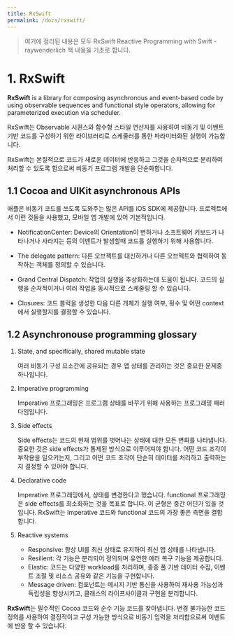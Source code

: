 ```yaml
---
title: RxSwift
permalink: /docs/rxswift/
---
```


> 여기에 정리된 내용은 모두 RxSwift Reactive Programming with Swift - raywenderlich 책 내용을 기초로 합니다.

# 1. RxSwift

**RxSwift** is a library for composing asynchronous and event-based code by using observable sequences and functional style operators, allowing for parameterized execution via scheduler.

RxSwift는 Observable 시퀀스와 함수형 스타일 연산자를 사용하여 비동기 및 이벤트 기반 코드를 구성하기 위한 라이브러리로 스케줄러를 통한 파라미터화된 실행이 가능합니다.

RxSwift는 본질적으로 코드가 새로운 데이터에 반응하고 그것을 순차적으로 분리하여 처리할 수 있도록 함으로써 비동기 프로그램 개발을 단순화합니다.

## 1.1 Cocoa and UIKit asynchronous APIs

애플은 비동기 코드를 쓰도록 도와주는 많은 API를 iOS SDK에 제공합니다. 프로젝트에서 이런 것들을 사용했고, 모바일 앱 개발에 있어 기본적입니다.

- NotificationCenter: Device의 Orientation이 변하거나 소프트웨어 키보드가 나타나거나 사라지는 등의 이벤트가 발생할때 코드를 실행하기 위해 사용합니다.

- The delegate pattern: 다른 오브젝트를 대신하거나 다른 오브젝트와 협력하여 동작하는 객체를 정의할 수 있습니다.

- Grand Central Dispatch: 작업의 실행을 추상화하는데 도움이 됩니다. 코드의 실행을 순처적이거나 여러 작업을 동시적으로 스케줄링 할 수 있습니다.

- Closures: 코드 블럭을 생성한 다음 다른 개체가 실행 여부, 횟수 및 어떤 context에서 실행할지를 결정할 수 있습니다.

## 1.2 Asynchronouse programming glossary

1. State, and specifically, shared mutable state

    여러 비동기 구성 요소간에 공유되는 경우 앱 상태를 관리하는 것은 중요한 문제중 하나입니다.

2. Imperative programming

    Imperative 프로그래밍은 프로그램 상태를 바꾸기 위해 사용하는 프로그래밍 패러다임입니다.

3. Side effects

    Side effects는 코드의 현재 범위를 벗어나는 상태에 대한 모든 변화를 나타냅니다.
    중요한 것은 side effects가 통제된 방식으로 이루어져야 합니다. 어떤 코드 조각이 부작용을 일으키는지, 그리고 어떤 코드 조각이 단순히 데이터를 처리하고 출력하는지 결정할 수 있어야 합니다.

4. Declarative code

    Imperative 프로그래밍에서, 상태를 변경한다고 했습니다. functional 프로그래밍은 side effects를 최소화하는 것을 목표로 합니다. 이 균형은 중간 어딘가 있을 것입니다. RxSwift는 Imperative 코드와 functional 코드의 가장 좋은 측면을 결합합니다.

5. Reactive systems

    - Responsive: 항상 UI를 최신 상태로 유지하여 최신 앱 상태를 나타냅니다.
    - Resilient: 각 기능은 분리되어 정의되며 유연한 에러 복구 기능을 제공합니다.
    - Elastic: 코드는 다양한 workload를 처리하며, 종종 풀 기반 데이터 수집, 이벤트 조절 및 리소스 공유와 같은 기능을 구현합니다.
    - Message driven: 컴포넌트는 메시지 기반 통신을 사용하여 재사용 가능성과 독립성을 향상시키고, 클래스의 라이프사이클과 구현을 분리합니다.


**RxSwift**는 필수적인 Cocoa 코드와 순수 기능 코드를 찾아냅니다. 변경 불가능한 코드 정의를 사용하여 결정적이고 구성 가능한 방식으로 비동기 입력을 처리함으로써 이벤트에 반응 할 수 있습니다.


 
